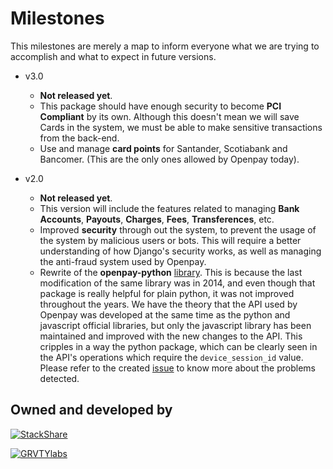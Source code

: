 Milestones
==========

This milestones are merely a map to inform everyone what we are trying to
accomplish and what to expect in future versions.

*   v3.0
    *   **Not released yet**.
    *   This package should have enough security to become **PCI Compliant**
    by its own. Although this doesn't mean we will save Cards in the system,
    we must be able to make sensitive transactions from the back-end.
    *   Use and manage **card points** for Santander, Scotiabank and
    Bancomer. (This are the only ones allowed by Openpay today).

*   v2.0
    *   **Not released yet**.
    *   This version will include the features related to managing
    **Bank Accounts**, **Payouts**, **Charges**, **Fees**, **Transferences**,
    etc.
    *   Improved **security** through out the system, to prevent the usage
    of the system by malicious users or bots. This will require a better
    understanding of how Django's security works, as well as managing the
    anti-fraud system used by Openpay.
    *   Rewrite of the **openpay-python** [library][openpay-git]. This is
    because the last modification of the same library was in 2014, and even
    though that package is really helpful for plain python, it was not improved
    throughout the years. We have the theory that the API used by Openpay was
    developed at the same time as the python and javascript official libraries,
    but only the javascript library has been maintained and improved with the
    new changes to the API. This cripples in a way the python package, which
    can be clearly seen in the API's operations which require the
    `device_session_id` value. Please refer to the created
    [issue][openpay-issue] to know more about the problems detected.


Owned and developed by
--------

[![StackShare][stack-shield]][stack-tech]


[![GRVTYlabs][logo]](www.grvtylabs.com)

[logo]: https://github.com/grvty-labs/django-openpay/blob/master/logo.png?raw=true "GRVTYlabs"
[stack-shield]: http://img.shields.io/badge/tech-stack-0690fa.svg?style=flat
[stack-tech]: http://stackshare.io/letops/grvtylabs

[openpay-git]: https://github.com/open-pay/openpay-python/
[openpay-issue]: https://github.com/open-pay/openpay-python/issues/3
